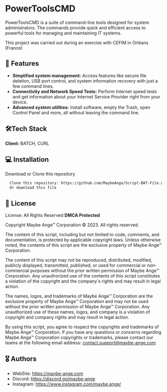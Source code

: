 
# PowerToolsCMD

PowerToolsCMD is a suite of command-line tools designed for system administrators. The commands provide quick and efficient access to powerful tools for managing and maintaining IT systems.

This project was carried out during an exercise with CEFIM in Orléans (France)


## 🎯 Features

- **Simplified system management:** Access features like secure file deletion, USB port control, and system information recovery with just a few command lines.
- **Connectivity and Network Speed Tests:** Perform Internet speed tests and get information about your Internet Service Provider right from your device.
- **Advanced system utilities:** Install software, empty the Trash, open Control Panel and more, all without leaving the command line.


## 🛠️Tech Stack

**Client:** BATCH, CURL


## 💻 Installation

Download or Clone this repository

```bash
  Clone this repository: https://github.com/MaybeAnge/Script-BAT-File.git
  Or download this file
```
    
## 🧵 License

License: All Rights Reserved
**DMCA Protected**

Copyright Maybe Ange™ Corporation © 2023. All rights reserved.

The content of this script, including but not limited to code, comments, and documentation, is protected by applicable copyright laws. Unless otherwise noted, the contents of this script are the exclusive property of Maybe Ange™ Corporation.

The content of this script may not be reproduced, distributed, modified, publicly displayed, transmitted, published, or used for commercial or non-commercial purposes without the prior written permission of Maybe Ange™ Corporation. Any unauthorized use of the contents of this script constitutes a violation of the copyright and the company's rights and may result in legal action.

The names, logos, and trademarks of Maybe Ange™ Corporation are the exclusive property of Maybe Ange™ Corporation and may not be used without the prior written permission of Maybe Ange™ Corporation. Any unauthorized use of these names, logos, and company is a violation of copyright and company rights and may result in legal action.

By using this script, you agree to respect the copyrights and trademarks of Maybe Ange™ Corporation. If you have any questions or concerns regarding Maybe Ange™ Corporation copyrights or trademarks, please contact our teams at the following email address: contact.support@maybe-ange.com


## 🎖️ Authors

- WebSite: https://maybe-ange.com
- Discord: https://discord.gg/maybe-ange
- Instagram: https://www.instagram.com/maybe.ange/

